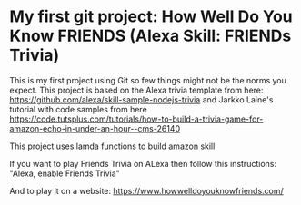 # My first git project: How Well Do You Know FRIENDS (Alexa Skill: FRIENDs Trivia)
This is my first project using Git so few things might not be the norms you expect. This project is based on the Alexa trivia template from here: https://github.com/alexa/skill-sample-nodejs-trivia and Jarkko Laine's tutorial with code samples from here https://code.tutsplus.com/tutorials/how-to-build-a-trivia-game-for-amazon-echo-in-under-an-hour--cms-26140

This project uses lamda functions to build amazon skill

If you want to play Friends Trivia on ALexa then follow this instructions:
"Alexa, enable Friends Trivia"

And to play it on a website:
https://www.howwelldoyouknowfriends.com/




